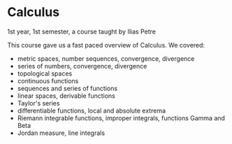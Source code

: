 # Calculus

1st year, 1st semester, a course taught by Ilias Petre

This course gave us a fast paced overview of Calculus. We covered:
- metric spaces, number sequences, convergence, divergence
- series of numbers, convergence, divergence
- topological spaces
- continuous functions
- sequences and series of functions
- linear spaces, derivable functions
- Taylor's series
- differentiable functions, local and absolute extrema
- Riemann integrable functions, improper integrals, functions Gamma and Beta
- Jordan measure, line integrals
